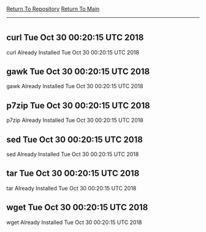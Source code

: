 [Return To Repository](https://github.com/deathbybandaid/piholeparser/)
[Return To Main](https://github.com/deathbybandaid/piholeparser/blob/master/RecentRunLogs/Mainlog.md)
____________________________________
# 
## curl Tue Oct 30 00:20:15 UTC 2018
curl Already Installed Tue Oct 30 00:20:15 UTC 2018
## gawk Tue Oct 30 00:20:15 UTC 2018
gawk Already Installed Tue Oct 30 00:20:15 UTC 2018
## p7zip Tue Oct 30 00:20:15 UTC 2018
p7zip Already Installed Tue Oct 30 00:20:15 UTC 2018
## sed Tue Oct 30 00:20:15 UTC 2018
sed Already Installed Tue Oct 30 00:20:15 UTC 2018
## tar Tue Oct 30 00:20:15 UTC 2018
tar Already Installed Tue Oct 30 00:20:15 UTC 2018
## wget Tue Oct 30 00:20:15 UTC 2018
wget Already Installed Tue Oct 30 00:20:15 UTC 2018
